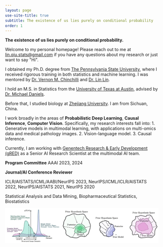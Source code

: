```yaml
---
layout: page
use-site-title: true
subtitle: The existence of us lies purely on conditional probability
order: 1
---
```


**The existence of us lies purely on conditional probability.**

Welcome to my personal homepage! Please reach out to me at lin.qiu.stats@gmail.com if you have any questions about my research or just want to say "Hi". 

I obtained my Ph.D. degree from [The Pennsylvania State University](https://www.psu.edu), where I received rigorous training in both statistics and machine learning. I was mentored by [Dr. Vernon M. Chinchilli](https://pennstate.pure.elsevier.com/en/persons/vernon-chinchilli) and [Dr. Lin Lin](https://scholars.duke.edu/person/lin.l).

I hold an M.S. in Statistics from the [University of Texas at Austin](https://www.utexas.edu), advised by 
[Dr. Michael Daniels](http://users.stat.ufl.edu/~daniels/).

Before that, I studied biology at [Zhejiang University](https://en.wikipedia.org/wiki/Zhejiang_University). I am from Sichuan, China.

I work broadly in the areas of **Probabilistic Deep Learning**, **Causal Inference**, **Computer Vision**. Specifically, my research interests fall into: 1. Generative models in multimodal learning, with applications on multi-omics data and medical pathology images. 2. Vision-language model. 3. Causal inference. 

Currently, I am working with [Genentech Research & Early Development (gRED)](https://www.gene.com) as a Senior AI Research Scientist at the multimodal AI team.

**Program Committee**
 AAAI 2023, 2024

**Journal/AI Conference Reviewer**

 ICLR/AISTATS/ICML/AABI/NeurIPS 2023, NeurIPS/ICML/ICLR/AISTATS 2022, NeurIPS/AISTATS 2021, NeurIPS 2020

Statistical Analysis and Data Mining, Biopharmaceutical Statistics, Biostatistics

<img src="/assets/img/bayesian_dl.png" alt="" width="800">
